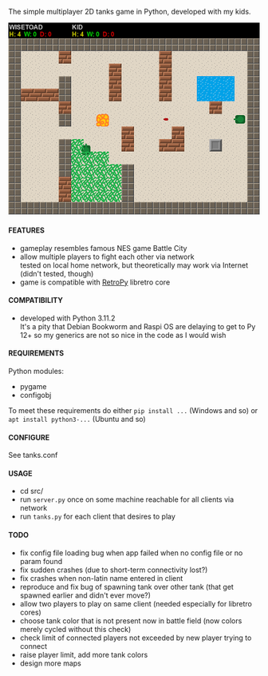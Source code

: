 The simple multiplayer 2D tanks game in Python, developed with my kids.  

![tanks](tanks.png)

#### FEATURES
- gameplay resembles famous NES game Battle City
- allow multiple players to fight each other via network  
  tested on local home network, but theoretically may work via Internet (didn't tested, though)
- game is compatible with [RetroPy](https://github.com/WiseToad/RetroPy) libretro core

#### COMPATIBILITY
- developed with Python 3.11.2  
  It's a pity that Debian Bookworm and Raspi OS are delaying to get to Py 12+ so my generics are not so nice in the code as I would wish

#### REQUIREMENTS
Python modules:
- pygame
- configobj

To meet these requirements do either `pip install ...` (Windows and so) or `apt install python3-...` (Ubuntu and so)

#### CONFIGURE
See tanks.conf
        
#### USAGE
- cd src/
- run `server.py` once on some machine reachable for all clients via network
- run `tanks.py` for each client that desires to play

#### TODO
- fix config file loading bug when app failed when no config file or no param found
- fix sudden crashes (due to short-term connectivity lost?)
- fix crashes when non-latin name entered in client
- reproduce and fix bug of spawning tank over other tank (that get spawned earlier and didn't ever move?)
- allow two players to play on same client (needed especially for libretro cores)
- choose tank color that is not present now in battle field (now colors merely cycled without this check)
- check limit of connected players not exceeded by new player trying to connect
- raise player limit, add more tank colors
- design more maps
